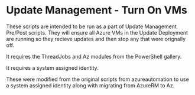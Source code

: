 Update Management - Turn On VMs
===============================

These scripts are intended to be run as a part of Update Management Pre/Post scripts. They will ensure all Azure VMs in the Update Deployment are running so they recieve updates and then stop any that were orignally off.

It requires the ThreadJobs and Az modules from the PowerShell gallery.

It requires a system assigned identity.

These were modified from the original scripts from azureautomation to use a system assigned identity along with migrating from AzureRM to Az.
